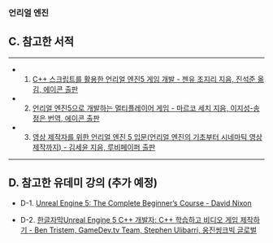 ### 언리얼 엔진  

## C. 참고한 서적 
------------------------------------------------------

* 1. [C++ 스크립트를 활용한 언리얼 엔진5 게임 개발 - 젠유 조지리 지음, 진석준 옮김, 에이콘 출판](https://product.kyobobook.co.kr/detail/S000214769623)
    
* 2. [언리얼 엔진5으로 개발하는 멀티플레이어 게임 - 마르코 세치 지음, 이지성-송정은 번역, 에이콘 출판](https://product.kyobobook.co.kr/detail/S000215817133)

* 3. [영상 제작자를 위한 언리얼 엔진 5 입문(언리얼 엔진의 기초부터 시네마틱 영상 제작까지) - 김세윤 지음, 루비페이퍼 출판](https://product.kyobobook.co.kr/detail/S000210534572)
---------------------------------------------------------------------------
## D. 참고한 유데미 강의 (추가 예정)

* D-1. [Unreal Engine 5: The Complete Beginner’s Course - David Nixon](https://www.udemy.com/course/unreal-engine-5-the-complete-beginners-course/?couponCode=KEEPLEARNING)

* D-2. [한글자막Unreal Engine 5 C++ 개발자: C++ 학습하고 비디오 게임 제작하기 - Ben Tristem, GameDev.tv Team, Stephen Ulibarri, 웅진씽크빅 글로벌 ](https://www.udemy.com/course/unrealcourse-korean/?couponCode=KEEPLEARNING)
